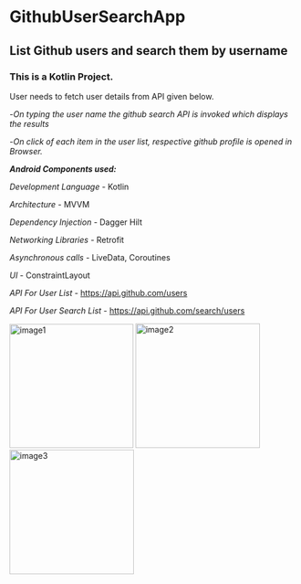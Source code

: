 # GithubUserSearchApp

## List Github users and search them by username

### This is a Kotlin Project.
User needs to fetch user details from API given below.

-*On typing the user name the github search API is invoked which displays the results*

-*On click of each item in the user list, respective github profile is opened in Browser.*

***Android Components used:***

*Development Language* - Kotlin

*Architecture* - MVVM

*Dependency Injection* - Dagger Hilt

*Networking Libraries* - Retrofit

*Asynchronous calls* - LiveData, Coroutines

*UI* - ConstraintLayout

*API For User List* - https://api.github.com/users

*API For User Search List* - https://api.github.com/search/users

<img width="217" alt="image1" src="https://user-images.githubusercontent.com/16866972/166190249-ea38d02f-721d-4616-8aa6-4633cfe7bd51.png">

<img width="218" alt="image2" src="https://user-images.githubusercontent.com/16866972/166190257-eac7c7bf-5bf0-4963-9296-d987ee28df73.png">

<img width="218" alt="image3" src="https://user-images.githubusercontent.com/16866972/166190260-f3b0bec2-85e4-4712-bc72-1c5686aaa8ad.png">

